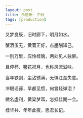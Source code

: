 ```yaml
---
layout: post
title: 永遇乐· 中秋  
tags: [production]
---
```

又梦良辰，旧时廊下，明月如水。

蟹酒虽无，黄菊正好，点墨酬知己。

一别万里，应怜桂魄，两处见人独醉。

且停杯、簪花祝月，也称风流滋味。



当年铁剑，尘沾锈满，无惧江湖失意。

冷眼谣诼，早都见惯，何曾轻弹泪？

微名虚利，黄粱梦耳，怎抵佳期一会。

桂华共、年年此夜，愿君长记。
